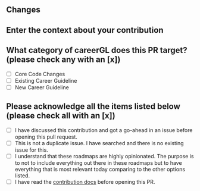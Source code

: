 ## Changes

<!-- Enter what behavior is changed by this PR. -->

## Enter the context about your contribution

<!-- Describe why you're making these changes if it's not already explained in a corresponding issue. -->
<!-- If you're closing an existing issue with this pull request, use the keyword Closes #issue_number -->

## What category of careerGL does this PR target? (please check any with an [x])

- [ ] Core Code Changes
- [ ] Existing Career Guideline
- [ ] New Career Guideline

## Please acknowledge all the items listed below (please check all with an [x])

- [ ] I have discussed this contribution and got a go-ahead in an issue before opening this pull request.
- [ ] This is not a duplicate issue. I have searched and there is no existing issue for this.
- [ ] I understand that these roadmaps are highly opinionated. The purpose is to not to include everything out there in these roadmaps but to have everything that is most relevant today comparing to the other options listed.
- [ ] I have read the [contribution docs](https://github.com/boluwatifeBE/careerGL/tree/main/.github/contributing) before opening this PR.

<!-- Do you have suggestions to improve this PR template? Suggest in an issue.

<!-- Please do not force push to your PR's branch after you have created your PR, as doing so forces us to review the whole PR again. This makes it harder for us to review your work because we don't know what has changed. -->

<!-- PRs will always be squashed by us when we merge your work. Commit as many times as you need in this branch. -->
